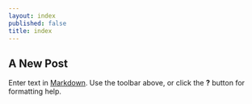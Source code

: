 ```yaml
---
layout: index
published: false
title: index
---
```


## A New Post

Enter text in [Markdown](http://daringfireball.net/projects/markdown/). Use the toolbar above, or click the **?** button for formatting help.
